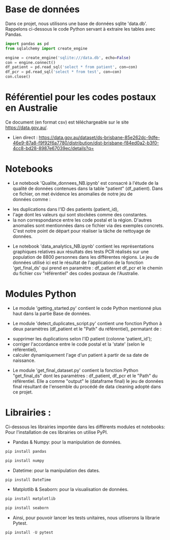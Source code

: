 # Base de données  

Dans ce projet, nous utilisons une base de données sqlite 'data.db'. 
Rappelons ci-dessous le code Python servant à extraire les tables avec Pandas.

```python
import pandas as pd
from sqlalchemy import create_engine

engine = create_engine('sqlite:///data.db', echo=False)
con = engine.connect()
df_patient = pd.read_sql('select * from patient', con=con)
df_pcr = pd.read_sql('select * from test', con=con)
con.close()
```

# Référentiel pour les codes postaux en Australie

Ce document (en format csv) est téléchargeable sur le site https://data.gov.au/. 
- Lien direct : https://data.gov.au/dataset/ds-brisbane-85e262dc-9dfe-46e9-87a8-f9f92f6a7780/distribution/dist-brisbane-f84ed0a2-b3f0-4cc8-bd28-8987e67039ec/details?q=


# Notebooks 

- Le notebook 'Qualite_donnees_NB.ipynb' est consacré à l'étude de la qualité de données 
contenues dans la table "patient" (df_patient). Dans ce fichier, on met évidence les anomalies de notre jeu de  
données comme :
* les duplications dans l'ID des patients (patient_id), 
* l'age dont les valeurs qui sont stockées comme des constantes. 
* la non correspondance entre les code postal et la région. 
D'autres anomalies sont mentionnées dans ce fichier via des exemples concrets. 
C'est notre point de départ pour réaliser la tâche de nettoyage de données.

- Le notebook 'data_analytics_NB.ipynb' contient les représentations graphiques relatives aux résultats 
des tests PCR réalisés sur une population de 8800 personnes dans les différentes régions. 
Le jeu de données utilisé ici est le résultat de l'application de la fonction 'get_final_ds' qui prend en paramètre :
df_patient et df_pcr et le chemin du fichier csv "référentiel" des codes postaux de l'Australie. 


# Modules Python 

- Le module 'getting_started.py' contient le code Python mentionné plus haut dans la partie Base de données.

- Le module 'detect_duplicates_script.py' contient une fonction Python à deux paramètres (df_patient et le "Path" du référentiel), 
permatant de : 
* supprimer les duplications selon l'ID patient (colonne 'patient_id');
* corriger l'accordance entre le code postal et la 'state' (selon le référentiel),
* calculer dynamiquement l'age d'un patient à partir de sa date de naissance.

- Le module 'get_final_dataset.py' contient la fonction Python "get_final_ds" dont les paramètres : df_patient, df_pcr et le "Path" du référentiel. Elle a comme "output" le (dataframe final) le jeu de données final résultant de l'ensemble du procédé de data cleaning 
adopté dans ce projet. 

# Librairies :

Ci-dessous les librairies importée dans les différents modules et notebooks:
Pour l'installation de ces librairies on utilise PyPI.

- Pandas & Numpy: pour la manipulation de données.

```python
pip install pandas
``` 

```python
pip install numpy
```

- Datetime: pour la manipulation des dates. 

```python
pip install DateTime
```

- Matplotlib & Seaborn: pour la visualisation de données.

```python
pip install matplotlib
```
 
```python
pip install seaborn
```

- Ainsi, pour pouvoir lancer les tests unitaires, nous utliserons 
la librarie Pytest. 

```python
pip install -U pytest
```
